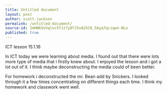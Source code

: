 ```yaml
---
title: Untitled document
layout: post
author: scott.jackson
permalink: /untitled-document/
source-id: 1mHWKXeVqlxc5fJz7y8fJ5vA2SC8_SAyq7qciqwn-NLo
published: true
---
```

ICT lesson 15.1.16

In ICT today we were learning about media. I found out that there were lots more type of media that i firstly knew about. I enjoyed the lesson and i got a lot out of it. I think maybe deconstructing the media could of been better.

For homework i deconstructed the mr. Bean add by Snickers. I looked through it a few times concentrating on different things each time. I think my homework and classwork went well.

